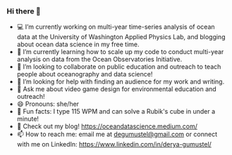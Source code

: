 ### Hi there 👋

<!--
**dgumustel/dgumustel** is a ✨ _special_ ✨ repository because its `README.md` (this file) appears on your GitHub profile.

Here are some ideas to get you started:-->

- :computer: I’m currently working on multi-year time-series analysis of ocean data at the University of Washington Applied Physics Lab, and blogging about ocean data science in my free time.
- 🌱 I’m currently learning how to scale up my code to conduct multi-year analysis on data from the Ocean Observatories Initiative.
- :raised_hands: I’m looking to collaborate on public education and outreach to teach people about oceanography and data science!
- :thought_balloon: I’m looking for help with finding an audience for my work and writing.
- 💬 Ask me about video game design for environmental education and outreach! 
- 😄 Pronouns: she/her
- :tada: Fun facts: I type 115 WPM and can solve a Rubik's cube in under a minute! 
- :pencil: Check out my blog! https://oceandatascience.medium.com/
- 📫 How to reach me: email me at degumustel@gmail.com or connect with me on LinkedIn: https://www.linkedin.com/in/derya-gumustel/

